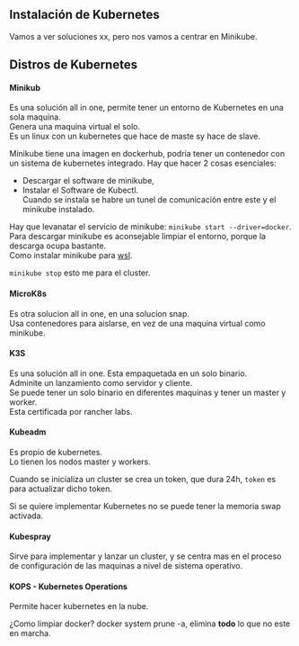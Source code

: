 ## Instalación de Kubernetes

Vamos a ver soluciones xx, pero nos vamos a centrar en Minikube.

## Distros de Kubernetes
#### Minikub
Es una solución all in one, permite tener un entorno de Kubernetes en una sola maquina.<br>
Genera una maquina virtual el solo.<br>
Es un linux con un kubernetes que hace de maste sy hace de slave.<br>

Minikube tiene una imagen en dockerhub, podría tener un contenedor con un sistema de kubernetes integrado.
Hay que hacer 2 cosas esenciales:
+ Descargar el software de minikube, 
+ Instalar el Software de Kubectl.<br>
Cuando se instala se habre un tunel de comunicación entre este y el minikube instalado.

Hay que levanatar el servicio de minikube: `minikube start --driver=docker`.<br>
Para descargar minikube es aconsejable limpiar el entorno, porque la descarga ocupa bastante.<br>
Como instalar minikube para [wsl](https://gist.github.com/wholroyd/748e09ca0b78897750791172b2abb051).

`minikube stop` esto me para el cluster.

#### MicroK8s
Es otra solucion all in one, en una solucion snap.<br>
Usa contenedores para aislarse, en vez de una maquina virtual como minikube.<br>

#### K3S
Es una solución all in one. Esta empaquetada en un solo binario.<br>
Adminite un lanzamiento como servidor y cliente.<br>
Se puede tener un solo binario en diferentes maquinas y tener un master y worker.<br>
Esta certificada por rancher labs.

#### Kubeadm
Es propio de kubernetes.<br>
Lo tienen los nodos master y workers.

Cuando se inicializa un cluster se crea un token, que dura 24h, `token` es para actualizar dicho token.

Si se quiere implementar Kubernetes no se puede tener la memoria swap activada.

#### Kubespray
Sirve para implementar y lanzar un cluster, y se centra mas en el proceso de configuración de las maquinas a nivel de sistema operativo.

#### KOPS - Kubernetes Operations
Permite hacer kubernetes en la nube.

¿Como limpiar docker? docker system prune -a, elimina **todo** lo que no este en marcha.